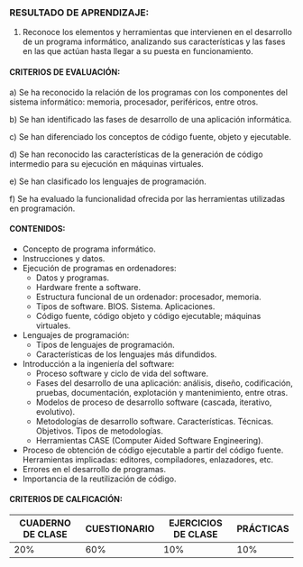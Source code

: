 ﻿### RESULTADO DE APRENDIZAJE:
1. Reconoce los elementos y herramientas que intervienen en el desarrollo de un programa informático, analizando sus características y las fases en las que actúan hasta llegar a su
puesta en funcionamiento. 

#### CRITERIOS DE EVALUACIÓN:
a) Se ha reconocido la relación de los programas con los componentes del sistema
informático: memoria, procesador, periféricos, entre otros.

b) Se han identificado las fases de desarrollo de una aplicación informática.

c) Se han diferenciado los conceptos de código fuente, objeto y ejecutable.

d) Se han reconocido las características de la generación de código intermedio para
su ejecución en máquinas virtuales.

e) Se han clasificado los lenguajes de programación.

f) Se ha evaluado la funcionalidad ofrecida por las herramientas utilizadas en
programación. 


#### CONTENIDOS:
- Concepto de programa informático.
- Instrucciones y datos.
- Ejecución de programas en ordenadores:
   - Datos y programas.
   - Hardware frente a software.
   - Estructura funcional de un ordenador: procesador, memoria.
   - Tipos de software. BIOS. Sistema. Aplicaciones.
   - Código fuente, código objeto y código ejecutable; máquinas
virtuales.
- Lenguajes de programación:
   - Tipos de lenguajes de programación.
   - Características de los lenguajes más difundidos.
- Introducción a la ingeniería del software:
   - Proceso software y ciclo de vida del software.
   - Fases del desarrollo de una aplicación: análisis, diseño, codificación, pruebas, documentación, explotación y mantenimiento, entre otras.
   - Modelos de proceso de desarrollo software (cascada, iterativo, evolutivo).
   - Metodologías de desarrollo software. Características. Técnicas. Objetivos. Tipos de metodologías.
   - Herramientas CASE (Computer Aided Software Engineering).
- Proceso de obtención de código ejecutable a partir del código fuente. 
Herramientas implicadas: editores, compiladores, enlazadores, etc.
- Errores en el desarrollo de programas.
- Importancia de la reutilización de código. 



#### CRITERIOS DE CALFICACIÓN:
| CUADERNO DE CLASE | CUESTIONARIO | EJERCICIOS DE CLASE | PRÁCTICAS |
| -- | -- | -- | -- |
| 20% | 60% | 10% | 10% |



